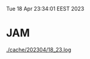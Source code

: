 Tue 18 Apr 23:34:01 EEST 2023
# JAM
<a href='./cache/202304/18_23.log'>./cache/202304/18_23.log</a>
